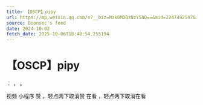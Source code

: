 ```yaml
---
title: 【OSCP】pipy
url: https://mp.weixin.qq.com/s?__biz=Mzk0MDQzNzY5NQ==&mid=2247492597&idx=1&sn=a89e0d8c07889bc5a8e9f69ca4832c56
source: Doonsec's feed
date: 2024-10-02
fetch_date: 2025-10-06T18:48:54.255194
---
```


# 【OSCP】pipy

：
，
。

视频
小程序
赞
，轻点两下取消赞
在看
，轻点两下取消在看